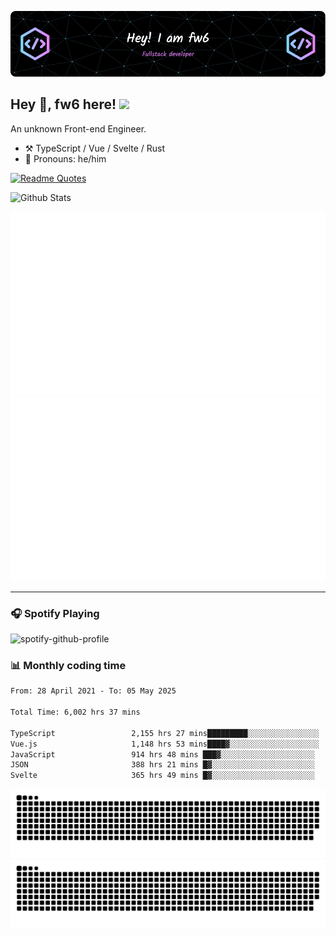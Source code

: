 ![Header](github-header-image.png)

## Hey 👋, fw6 here! <img src="https://github.githubassets.com/images/mona-whisper.gif" height="24" />


An unknown Front-end Engineer.

-   :hammer_and_pick: TypeScript / Vue / Svelte / Rust
-   :man: Pronouns: he/him


[![Readme Quotes](https://quotes-github-readme.vercel.app/api?type=horizontal&theme=algolia)](https://github.com/piyushsuthar/github-readme-quotes)



![Github Stats](https://github-readme-stats.vercel.app/api?username=fw6&bg_color=30,e96443,904e95&title_color=fff&text_color=fff)

![](https://raw.githubusercontent.com/fw6/github-stats-transparent/output/generated/overview.svg)
![](https://raw.githubusercontent.com/fw6/github-stats-transparent/output/generated/languages.svg)


---

### 🎧 Spotify Playing

<!-- ![spotify-github-profile](/img/default.svg) -->

![spotify-github-profile](https://spotify-github-profile.vercel.app/api/view.svg?uid=r6wn4hdvypv0lkzyrj0e0pjct&cover_image=true&theme=default&show_offline=true&background_color=9a10ad&interchange=true&bar_color_cover=true)



### :bar_chart: Monthly coding time 

<!--START_SECTION:waka-->

```txt
From: 28 April 2021 - To: 05 May 2025

Total Time: 6,002 hrs 37 mins

TypeScript                 2,155 hrs 27 mins█████████░░░░░░░░░░░░░░░░   35.91 %
Vue.js                     1,148 hrs 53 mins████▓░░░░░░░░░░░░░░░░░░░░   19.14 %
JavaScript                 914 hrs 48 mins ███▓░░░░░░░░░░░░░░░░░░░░░   15.24 %
JSON                       388 hrs 21 mins █▓░░░░░░░░░░░░░░░░░░░░░░░   06.47 %
Svelte                     365 hrs 49 mins █▓░░░░░░░░░░░░░░░░░░░░░░░   06.09 %
```

<!--END_SECTION:waka-->




![github contribution grid snake animation](https://raw.githubusercontent.com/platane/platane/output/github-contribution-grid-snake-dark.svg#gh-dark-mode-only)![github contribution grid snake animation](https://raw.githubusercontent.com/platane/platane/output/github-contribution-grid-snake.svg#gh-light-mode-only)
